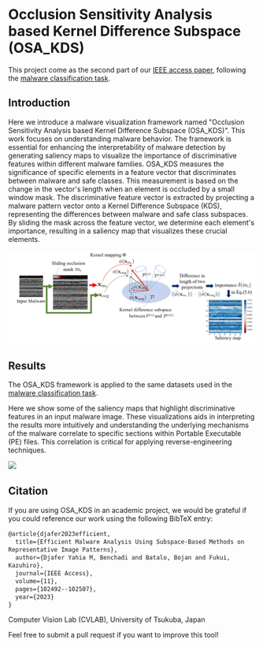 # Occlusion Sensitivity Analysis based Kernel Difference Subspace (OSA_KDS)

This project come as the second part of our [IEEE access paper](https://scholar.google.com/citations?view_op=view_citation&hl=en&user=JQsEaPUAAAAJ&citation_for_view=JQsEaPUAAAAJ:IjCSPb-OGe4C), following the [malware classification task](https://github.com/Djaferbenchadi/Malware_classification_ksm). 

## Introduction

Here we introduce a malware visualization framework named "Occlusion Sensitivity Analysis based Kernel Difference Subspace (OSA_KDS)". 
This work focuses on understanding malware behavior. The framework is essential for enhancing the interpretability of malware detection by generating saliency maps to visualize the importance of discriminative features within different malware families.
OSA_KDS measures the significance of specific elements in a feature vector that discriminates between malware and safe classes. This measurement is based on the change in the vector's length when an element is occluded by a small window mask. The discriminative feature vector is extracted by projecting a malware pattern vector onto a Kernel Difference Subspace (KDS), representing the differences between malware and safe class subspaces. By sliding the mask across the feature vector, we determine each element's importance, resulting in a saliency map that visualizes these crucial elements.

<img src="https://github.com/Djaferbenchadi/OSA_KDS/blob/main/images/OSA-KDS-diag.png" />


## Results
The OSA_KDS framework is applied to the same datasets used in the [malware classification task](https://github.com/Djaferbenchadi/Malware_classification_ksm).

Here we show some of the saliency maps that highlight discriminative features in an input malware image.
These visualizations aids in interpreting the results more intuitively and understanding the underlying mechanisms of the malware correlate to specific sections within Portable Executable (PE) files. This correlation is critical for applying reverse-engineering techniques.


<img src="https://github.com/Djaferbenchadi/OSA_KDS/blob/main/images/OSA_KDS_b.png" />



## Citation
If you are using OSA_KDS in an academic project, we would be grateful if you could reference our work using the following BibTeX entry:

```
@article{djafer2023efficient,
  title={Efficient Malware Analysis Using Subspace-Based Methods on Representative Image Patterns},
  author={Djafer Yahia M, Benchadi and Batalo, Bojan and Fukui, Kazuhiro},
  journal={IEEE Access},
  volume={11},
  pages={102492--102507},
  year={2023}
}
```

Computer Vision Lab (CVLAB), University of Tsukuba, Japan

Feel free to submit a pull request if you want to improve this tool!
